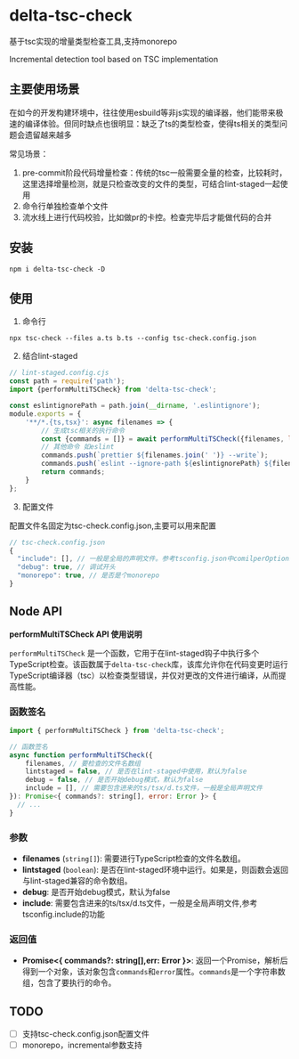 # delta-tsc-check

基于tsc实现的增量类型检查工具,支持monorepo

Incremental detection tool based on TSC implementation

## 主要使用场景

在如今的开发构建环境中，往往使用esbuild等非js实现的编译器，他们能带来极速的编译体验。但同时缺点也很明显：缺乏了ts的类型检查，使得ts相关的类型问题会遗留越来越多

常见场景：

1. pre-commit阶段代码增量检查：传统的tsc一般需要全量的检查，比较耗时，这里选择增量检测，就是只检查改变的文件的类型，可结合lint-staged一起使用
2. 命令行单独检查单个文件
3. 流水线上进行代码校验，比如做pr的卡控。检查完毕后才能做代码的合并

## 安装

```shell
npm i delta-tsc-check -D
```

## 使用

1. 命令行

```shell
npx tsc-check --files a.ts b.ts --config tsc-check.config.json

```

2. 结合lint-staged

```js
// lint-staged.config.cjs
const path = require('path');
import {performMultiTSCheck} from 'delta-tsc-check';

const eslintignorePath = path.join(__dirname, '.eslintignore');
module.exports = {
    '**/*.{ts,tsx}': async filenames => {
        // 生成tsc相关的执行命令
        const {commands = []} = await performMultiTSCheck({filenames, lintstaged: true});
        // 其他命令 如eslint
        commands.push(`prettier ${filenames.join(' ')} --write`);
        commands.push(`eslint --ignore-path ${eslintignorePath} ${filenames.join(' ')} --fix --quiet --cache`);
        return commands;
    }
};

```

3. 配置文件

配置文件名固定为tsc-check.config.json,主要可以用来配置
```js
// tsc-check.config.json
{
  "include": [], // 一般是全局的声明文件。参考tsconfig.json中comilperOptions.include字段
  "debug": true, // 调试开头
  "monorepo": true, // 是否是个monorepo
}
```

## Node API

**performMultiTSCheck API 使用说明**

`performMultiTSCheck` 是一个函数，它用于在lint-staged钩子中执行多个TypeScript检查。该函数属于`delta-tsc-check`库，该库允许你在代码变更时运行TypeScript编译器（tsc）以检查类型错误，并仅对更改的文件进行编译，从而提高性能。

### 函数签名

```javascript
import { performMultiTSCheck } from 'delta-tsc-check';

// 函数签名
async function performMultiTSCheck({
    filenames, // 要检查的文件名数组
    lintstaged = false, // 是否在lint-staged中使用，默认为false
    debug = false, // 是否开始debug模式，默认为false
    include = [], // 需要包含进来的ts/tsx/d.ts文件，一般是全局声明文件
}): Promise<{ commands?: string[], error: Error }> {
  // ...
}
```

### 参数

- **filenames** (`string[]`): 需要进行TypeScript检查的文件名数组。
- **lintstaged** (`boolean`): 是否在lint-staged环境中运行。如果是，则函数会返回与lint-staged兼容的命令数组。
- **debug**: 是否开始debug模式，默认为false
- **include**: 需要包含进来的ts/tsx/d.ts文件，一般是全局声明文件,参考tsconfig.include的功能

### 返回值

- **Promise<{ commands?: string[],err: Error }>**: 返回一个Promise，解析后得到一个对象，该对象包含`commands`和`error`属性。`commands`是一个字符串数组，包含了要执行的命令。

## TODO
- [ ] 支持tsc-check.config.json配置文件
- [ ] monorepo，incremental参数支持